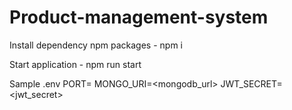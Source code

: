 # Product-management-system

Install dependency npm packages
    - npm i


Start application
    - npm run start


Sample .env
PORT=<port>
MONGO_URI=<mongodb_url>
JWT_SECRET=<jwt_secret>
